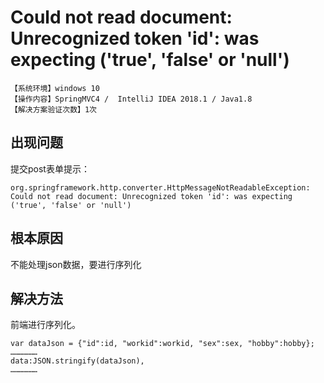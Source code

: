 # Could not read document: Unrecognized token 'id': was expecting ('true', 'false' or 'null')
`【系统环境】windows 10`  
`【操作内容】SpringMVC4 /  IntelliJ IDEA 2018.1 / Java1.8`  
`【解决方案验证次数】1次`  
## <i class="fa fa-question-circle"></i> 出现问题
提交post表单提示：
```
org.springframework.http.converter.HttpMessageNotReadableException: Could not read document: Unrecognized token 'id': was expecting ('true', 'false' or 'null')
```
## <i class="fa fa-bullseye"></i> 根本原因
不能处理json数据，要进行序列化
## <i class="fa fa-check-circle"></i> 解决方法
前端进行序列化。
```
var dataJson = {"id":id, "workid":workid, "sex":sex, "hobby":hobby};
………………
data:JSON.stringify(dataJson),
………………
```
